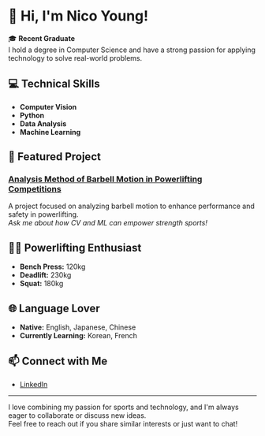 # 👋 Hi, I'm Nico Young!

🎓 **Recent Graduate**  
I hold a degree in Computer Science and have a strong passion for applying technology to solve real-world problems.

## 💻 Technical Skills
- **Computer Vision**
- **Python**
- **Data Analysis**
- **Machine Learning**

## 🚀 Featured Project
### [Analysis Method of Barbell Motion in Powerlifting Competitions](#)
A project focused on analyzing barbell motion to enhance performance and safety in powerlifting.  
*Ask me about how CV and ML can empower strength sports!*

## 🏋️‍♂️ Powerlifting Enthusiast
- **Bench Press:** 120kg
- **Deadlift:** 230kg
- **Squat:** 180kg

## 🌐 Language Lover
- **Native:** English, Japanese, Chinese
- **Currently Learning:** Korean, French

## 📫 Connect with Me
- [LinkedIn](https://www.linkedin.com/feed/)

---

I love combining my passion for sports and technology, and I'm always eager to collaborate or discuss new ideas.  
Feel free to reach out if you share similar interests or just want to chat!

